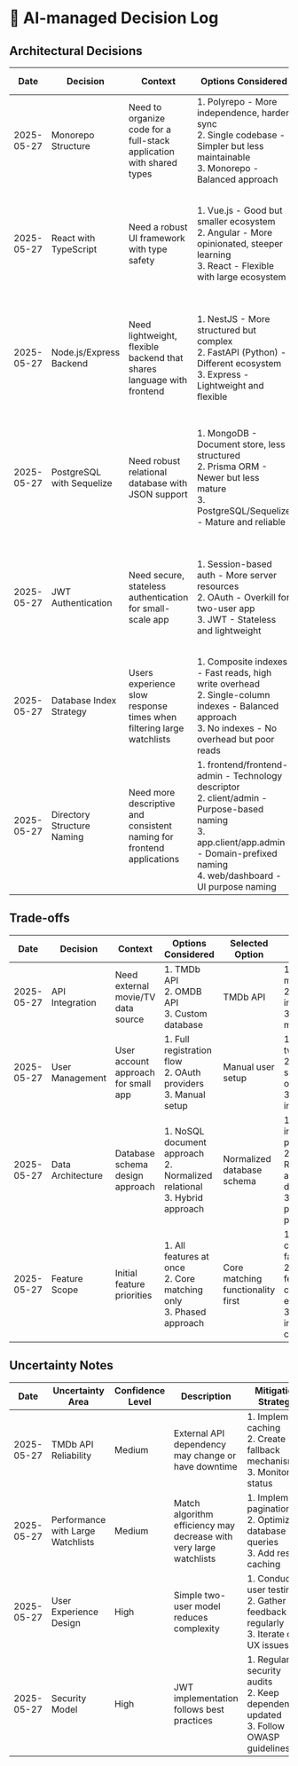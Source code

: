 # 📝 AI-managed Decision Log

## Architectural Decisions

| Date       | Decision                   | Context                                                               | Options Considered                                                                                                                                                                       | Selected Option                                   | Reasoning                                                                                                             | Implementation Notes                                                                                                               | Future Considerations                                                                                                           | References                                           |
| ---------- | -------------------------- | --------------------------------------------------------------------- | ---------------------------------------------------------------------------------------------------------------------------------------------------------------------------------------- | ------------------------------------------------- | --------------------------------------------------------------------------------------------------------------------- | ---------------------------------------------------------------------------------------------------------------------------------- | ------------------------------------------------------------------------------------------------------------------------------- | ---------------------------------------------------- |
| 2025-05-27 | Monorepo Structure         | Need to organize code for a full-stack application with shared types  | 1. Polyrepo - More independence, harder sync<br>2. Single codebase - Simpler but less maintainable<br>3. Monorepo - Balanced approach                                                    | Monorepo with separate app layers                 | 1. Provides separation of concerns<br>2. Maintains project cohesion<br>3. Enables shared types                        | 1. Created separate backend/, app.client/, and app.admin/ directories<br>2. Shared types in common location                        | 1. May need to consider build pipeline optimization<br>2. Consider workspace tools if project grows                             | Modern JS architecture patterns                      |
| 2025-05-27 | React with TypeScript      | Need a robust UI framework with type safety                           | 1. Vue.js - Good but smaller ecosystem<br>2. Angular - More opinionated, steeper learning<br>3. React - Flexible with large ecosystem                                                    | React with TypeScript                             | 1. Best flexibility and ecosystem<br>2. Strong TypeScript integration<br>3. Performance suitable for this application | 1. Set up React with strict TypeScript config<br>2. Implemented component-based architecture                                       | 1. Monitor bundle size as app grows<br>2. Consider code splitting for larger features                                           | React documentation<br>TypeScript best practices     |
| 2025-05-27 | Node.js/Express Backend    | Need lightweight, flexible backend that shares language with frontend | 1. NestJS - More structured but complex<br>2. FastAPI (Python) - Different ecosystem<br>3. Express - Lightweight and flexible                                                            | Node.js/Express with TypeScript                   | 1. Shared language with frontend<br>2. Right balance of structure and flexibility<br>3. Large ecosystem of middleware | 1. Created MVC structure<br>2. Added TypeScript interfaces<br>3. Set up middleware pipeline                                        | 1. May need to improve structure as app grows<br>2. Consider performance optimizations                                          | Express best practices<br>Node.js design patterns    |
| 2025-05-27 | PostgreSQL with Sequelize  | Need robust relational database with JSON support                     | 1. MongoDB - Document store, less structured<br>2. Prisma ORM - Newer but less mature<br>3. PostgreSQL/Sequelize - Mature and reliable                                                   | PostgreSQL with Sequelize ORM                     | 1. Best relational integrity<br>2. Flexible data types (JSONB)<br>3. Mature ORM with TypeScript support               | 1. Created models with TypeScript definitions<br>2. Set up migrations and seeders<br>3. Implemented transaction support            | 1. Monitor query performance<br>2. Consider connection pooling optimization<br>3. May need database sharding for scale          | PostgreSQL documentation<br>Sequelize best practices |
| 2025-05-27 | JWT Authentication         | Need secure, stateless authentication for small-scale app             | 1. Session-based auth - More server resources<br>2. OAuth - Overkill for two-user app<br>3. JWT - Stateless and lightweight                                                              | JWT authentication                                | 1. Stateless approach fits app scale<br>2. Simpler implementation<br>3. Good security with proper implementation      | 1. Implemented in auth.controller.ts<br>2. Added JWT middleware<br>3. Created token refresh mechanism                              | 1. Consider token rotation for long-term security<br>2. May need to implement rate limiting<br>3. Monitor for token size issues | OWASP security guidelines<br>JWT best practices      |
| 2025-05-27 | Database Index Strategy    | Users experience slow response times when filtering large watchlists  | 1. Composite indexes - Fast reads, high write overhead<br>2. Single-column indexes - Balanced approach<br>3. No indexes - No overhead but poor reads                                     | Single-column indexes on common fields            | 1. Read-heavy pattern<br>2. Acceptable write overhead<br>3. PostgreSQL planner works well with multiple indexes       | 1. Added indexes on user_id, tmdb_id, media_type, status<br>2. Modified WatchlistEntry.ts model<br>3. Updated watchlist.service.ts | 1. Monitor query performance<br>2. Consider composite indexes if needed<br>3. Add caching if issues persist                     | PostgreSQL indexing documentation<br>Issue #42       |
| 2025-05-27 | Directory Structure Naming | Need more descriptive and consistent naming for frontend applications | 1. frontend/frontend-admin - Technology descriptor<br>2. client/admin - Purpose-based naming<br>3. app.client/app.admin - Domain-prefixed naming<br>4. web/dashboard - UI purpose naming | Domain-prefixed app naming (app.client/app.admin) | 1. Clearly indicates application purpose<br>2. Consistent naming pattern<br>3. Better reflects component roles        | 1. Renamed frontend to app.client<br>2. Renamed frontend-admin to app.admin<br>3. Updated Docker and documentation                 | 1. Consider similar pattern if adding mobile app<br>2. May need to update build pipelines<br>3. Update CI/CD configs            | Modern monorepo naming practices                     |

## Trade-offs

| Date       | Decision          | Context                             | Options Considered                                                           | Selected Option                   | Reasoning                                                                                               | Implementation Notes                                                                            | Future Considerations                                                                               | References                  |
| ---------- | ----------------- | ----------------------------------- | ---------------------------------------------------------------------------- | --------------------------------- | ------------------------------------------------------------------------------------------------------- | ----------------------------------------------------------------------------------------------- | --------------------------------------------------------------------------------------------------- | --------------------------- |
| 2025-05-27 | API Integration   | Need external movie/TV data source  | 1. TMDb API<br>2. OMDB API<br>3. Custom database                             | TMDb API                          | 1. Rich metadata<br>2. Simple integration<br>3. Active maintenance                                      | 1. Created tmdb.service.ts<br>2. Implemented caching layer                                      | 1. Monitor rate limits<br>2. Consider fallback sources                                              | TMDb API documentation      |
| 2025-05-27 | User Management   | User account approach for small app | 1. Full registration flow<br>2. OAuth providers<br>3. Manual setup           | Manual user setup                 | 1. Simpler for two-user app<br>2. Less security overhead<br>3. Faster implementation                    | 1. Added admin-only user creation<br>2. Simplified onboarding                                   | 1. May need to expand if user base grows<br>2. Consider adding self-registration later              | User management patterns    |
| 2025-05-27 | Data Architecture | Database schema design approach     | 1. NoSQL document approach<br>2. Normalized relational<br>3. Hybrid approach | Normalized database schema        | 1. Data integrity is priority<br>2. Relationships are well-defined<br>3. Query patterns are predictable | 1. Created related models<br>2. Defined foreign key constraints<br>3. Set up model associations | 1. May need denormalization for performance<br>2. Consider view materialization for complex queries | Database design patterns    |
| 2025-05-27 | Feature Scope     | Initial feature priorities          | 1. All features at once<br>2. Core matching only<br>3. Phased approach       | Core matching functionality first | 1. Delivers core value faster<br>2. Allows feedback on core experience<br>3. Reduces initial complexity | 1. Implemented matching algorithm<br>2. Built watchlist management<br>3. Created basic UI       | 1. Plan for activity feed in phase 2<br>2. Consider recommendation engine later                     | Agile development practices |

## Uncertainty Notes

| Date       | Uncertainty Area                  | Confidence Level | Description                                                        | Mitigation Strategy                                                                      |
| ---------- | --------------------------------- | ---------------- | ------------------------------------------------------------------ | ---------------------------------------------------------------------------------------- |
| 2025-05-27 | TMDb API Reliability              | Medium           | External API dependency may change or have downtime                | 1. Implement caching<br>2. Create fallback mechanisms<br>3. Monitor API status           |
| 2025-05-27 | Performance with Large Watchlists | Medium           | Match algorithm efficiency may decrease with very large watchlists | 1. Implement pagination<br>2. Optimize database queries<br>3. Add results caching        |
| 2025-05-27 | User Experience Design            | High             | Simple two-user model reduces complexity                           | 1. Conduct user testing<br>2. Gather feedback regularly<br>3. Iterate on UX issues       |
| 2025-05-27 | Security Model                    | High             | JWT implementation follows best practices                          | 1. Regular security audits<br>2. Keep dependencies updated<br>3. Follow OWASP guidelines |
